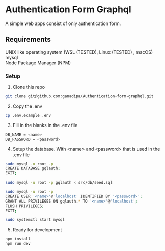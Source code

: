 # Authentication Form Graphql

A simple web apps consist of only authentication form.

## Requirements

UNIX like operating system (WSL (TESTED), Linux (TESTED) , macOS) <br/>
mysql <br/>
Node Package Manager (NPM) <br/>

### Setup

1. Clone this repo

```sh
git clone git@github.com:ganadipa/Authentication-form-graphql.git
```

2. Copy the .env

```sh
cp .env.example .env
```

3. Fill in the blanks in the .env file

```sh
DB_NAME = <name>
DB_PASSWORD = <password>
```

4. Setup the database. With \<name\> and \<password\> that is used in the .env file

```sh
sudo mysql -u root -p
CREATE DATABASE gqlauth;
EXIT;

sudo mysql -u root -p gqlauth < src/db/seed.sql

sudo mysql -u root -p
CREATE USER '<name>'@'localhost' IDENTIFIED BY '<password>';
GRANT ALL PRIVILEGES ON gqlauth.* TO '<name>'@'localhost';
FLUSH PRIVILEGES;
EXIT;

sudo systemctl start mysql
```

5. Ready for development

```sh
npm install
npm run dev
```
